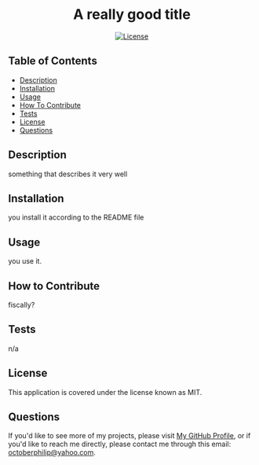 <div align="center">

  # A really good title  
  
  [![License](https://img.shields.io/badge/MIT-blue.svg)](https://opensource.org/licenses/MIT)

  </div>

  ## Table of Contents

  - [Description](#Description)   
  - [Installation](#Installation) 
  - [Usage](#Usage)   
  - [How To Contribute](#How-to-Contribute)  
  - [Tests](#Tests)  
  - [License](#License)  
  - [Questions](#Questions)  

  ## Description  

  something that describes it very well  
  
  ## Installation  
  
  you install it according to the README file  
  
  ## Usage  
  
  you use it.  
  
  ## How to Contribute  
  
  fiscally?  
  
  ## Tests  
  
  n/a  
  
  ## License  
  
  This application is covered under the license known as MIT.  
  
  ## Questions  
  
  If you'd like to see more of my projects, please visit [My GitHub Profile](https://github.com/geovko), or if you'd like to reach me directly, please contact me through this email: octoberphilip@yahoo.com.  
  
  